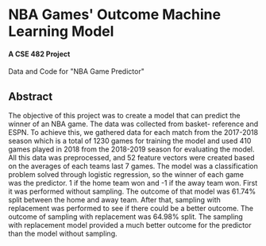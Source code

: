 # NBA Games' Outcome Machine Learning Model
#### A CSE 482 Project

Data and Code for "NBA Game Predictor"

## Abstract

The objective of this project was to create a model that can predict the winner of an NBA game. The data was collected from basket- reference and ESPN. To achieve this, we gathered data for each match from the 2017-2018 season which is a total of 1230 games for training the model and used 410 games played in 2018 from the 2018-2019 season for evaluating the model. All this data was preprocessed, and 52 feature vectors were created based on the averages of each teams last 7 games. The model was a classification problem solved through logistic regression, so the winner of each game was the predictor. 1 if the home team won and -1 if the away team won. First it was performed without sampling. The outcome of that model was 61.74% split between the home and away team. After that, sampling with replacement was performed to see if there could be a better outcome. The outcome of sampling with replacement was 64.98% split. The sampling with replacement model provided a much better outcome for the predictor than the model without sampling.
